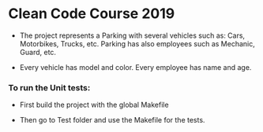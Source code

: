 # Clean Code Course 2019

- The project represents a Parking with several vehicles such as: Cars, Motorbikes, Trucks, etc. Parking has also employees such as Mechanic, Guard, etc.

- Every vehicle has model and color. Every employee has name and age.

### To run the Unit tests:
	
- First build the project with the global Makefile

- Then go to Test folder and use the Makefile for the tests.

